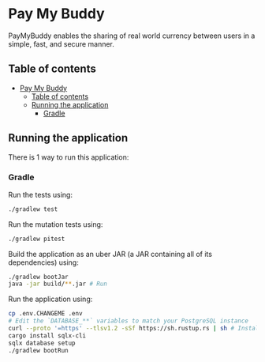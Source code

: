 # Pay My Buddy

PayMyBuddy enables the sharing of real world currency between users in a simple, fast, and secure manner.

## Table of contents

- [Pay My Buddy](#pay-my-buddy)
  - [Table of contents](#table-of-contents)
  - [Running the application](#running-the-application)
    - [Gradle](#gradle)

## Running the application

There is 1 way to run this application:

### Gradle

Run the tests using:

```sh
./gradlew test
```

Run the mutation tests using:

```sh
./gradlew pitest
```

Build the application as an uber JAR (a JAR containing all of its dependencies) using:

```sh
./gradlew bootJar
java -jar build/**.jar # Run
```

Run the application using:

```sh
cp .env.CHANGEME .env
# Edit the `DATABASE_**` variables to match your PostgreSQL instance
curl --proto '=https' --tlsv1.2 -sSf https://sh.rustup.rs | sh # Install Rust, used to install the migration tool
cargo install sqlx-cli
sqlx database setup
./gradlew bootRun
```
